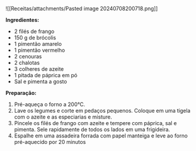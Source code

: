 ![[Receitas/attachments/Pasted image 20240708200718.png]]

**Ingredientes:**

- 2 filés de frango
- 150 g de brócolis
- 1 pimentão amarelo
- 1 pimentão vermelho
- 2 cenouras
- 2 chalotas
- 3 colheres de azeite
- 1 pitada de páprica em pó
- Sal e pimenta a gosto

**Preparação:**

1. Pré-aqueça o forno a 200°C.
2. Lave os legumes e corte em pedaços pequenos. Coloque em uma tigela com o azeite e as especiarias e misture.
3. Pincele os filés de frango com azeite e tempere com páprica, sal e pimenta. Sele rapidamente de todos os lados em uma frigideira.
4. Espalhe em uma assadeira forrada com papel manteiga e leve ao forno pré-aquecido por 20 minutos